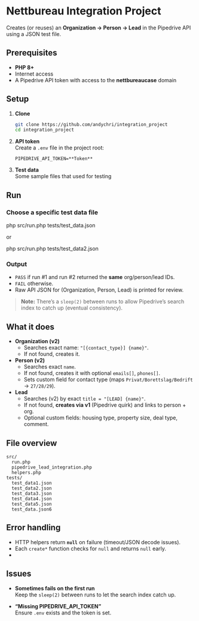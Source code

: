 # Nettbureau Integration Project
Creates (or reuses) an **Organization → Person → Lead** in the Pipedrive API using a JSON test file.  

## Prerequisites

- **PHP 8+**
- Internet access
- A Pipedrive API token with access to the **nettbureaucase** domain

## Setup

1) **Clone**
   ```bash
   git clone https://github.com/andychri/integration_project
   cd integration_project
   ```

2) **API token**  
   Create a `.env` file in the project root:
   ```
   PIPEDRIVE_API_TOKEN=**Token**
   ```

3) **Test data**  
   Some sample files that used for testing

## Run

### Choose a specific test data file 
php src/run.php tests/test_data.json

or

php src/run.php tests/test_data2.json

### Output

- `PASS` if run #1 and run #2 returned the **same** org/person/lead IDs.  
- `FAIL` otherwise.  
- Raw API JSON for (Organization, Person, Lead) is printed for review.

> **Note:** There’s a `sleep(2)` between runs to allow Pipedrive’s search index to catch up (eventual consistency).

## What it does

- **Organization (v2)**
  - Searches exact name: `"[{contact_type}] {name}"`.
  - If not found, creates it.
- **Person (v2)**
  - Searches exact `name`.
  - If not found, creates it with optional `emails[]`, `phones[]`.
  - Sets custom field for contact type (maps `Privat/Borettslag/Bedrift` → `27/28/29`).
- **Lead**
  - Searches (v2) by exact `title = "[LEAD] {name}"`.
  - If not found, **creates via v1** (Pipedrive quirk) and links to person + org.
  - Optional custom fields: housing type, property size, deal type, comment.

## File overview

```
src/
  run.php
  pipedrive_lead_integration.php  
  helpers.php                     
tests/
  test_data1.json 
  test_data2.json
  test_data3.json
  test_data4.json
  test_data5.json
  test_data.json6
```

## Error handling

- HTTP helpers return **`null`** on failure (timeout/JSON decode issues).
- Each `create*` function checks for `null` and returns `null` early.
- 
## Issues

- **Sometimes fails on the first run**  
  Keep the `sleep(2)` between runs to let the search index catch up.

- **“Missing PIPEDRIVE_API_TOKEN”**  
  Ensure `.env` exists and the token is set.

